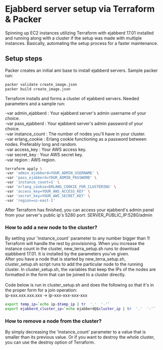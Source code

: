 # Ejabberd server setup via Terraform & Packer
Spinning up EC2 instances utilizing Terraform with ejabberd 17.01 installed and running along with a cluster if the setup was made with multiple instances. Basically, automating the setup process for a faster maintenance.

## Setup steps
Packer creates an initial ami base to install ejabberd servers. Sample packer run:

```bash
packer validate create_image.json
packer build create_image.json
```

Terraform installs and forms a cluster of ejabberd servers. Needed parameters and a sample run:

-var admin_ejabberd : Your ejabberd server's admin username of your choice. <br>
-var pass_ejabberd : Your ejabberd server's admin password of your choice. <br>
-var instance_count : The number of nodes you'll have in your cluster. <br>
-var erlang_cookie : Erlang cookie functioning as a password between nodes. Preferably long and random. <br>
-var access_key : Your AWS access key. <br>
-var secret_key : Your AWS secret key. <br>
-var region : AWS region. <br>

```bash
terraform apply \
-var 'admin_ejabberd=YOUR_ADMIN_USERNAME' \
-var 'pass_ejabberd=YOUR_ADMIN_PASSWORD' \
-var 'instance_count=1' \
-var 'erlang_cookie=ERLANG_COOKIE_FOR_CLUSTERING' \
-var 'access_key=YOUR_AWS_ACCESS_KEY' \
-var 'secret_key=YOUR_AWS_SECRET_KEY' \
-var 'region=us-east-1'
```

After Terraform has finished, you can access your ejabberd's admin panel from your server's public ip's 5280 port: SERVER_PUBLIC_IP:5280/admin

### How to add a new node to the cluster?
By setting your 'instance_count' parameter to any number bigger than 1! Terraform will handle the rest by provisioning. When you increase the instance count in the cluster, new_terra_setup.sh runs to download ejabbberd 17.01. It is installed by the parameters you've given. <br>
After you have a node that is started by new_terra_setup.sh, cluster_setup.sh script runs to add the particular node to the running cluster. In cluster_setup.sh, the variables that keep the IPs of the nodes are formatted in the form that can be joined to a cluster directly. <br> <br>
Code below is run in cluster_setup.sh and does the following so that it's in the proper form for a join operation: <br>
ip-xxx.xxx.xxx.xxx -> ip-xxx-xxx-xxx-xxx

```bash
export temp_ip=`echo ip-$temp_ip | tr  '.'  '-'`
export ejabberd_cluster_ip=`echo ejabberd@$cluster_ip | tr  '.'  '-'`
```

### How to remove a node from the cluster?
By simply decreasing the 'instance_count' parameter to a value that is smaller than its previous value. Or if you want to destroy the whole cluster, you can use the destroy option of Terraform.
